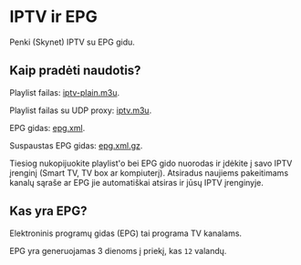 # IPTV ir EPG
Penki (Skynet) IPTV su EPG gidu.


## Kaip pradėti naudotis?
Playlist failas: [iptv-plain.m3u](https://raw.githubusercontent.com/augustas2/iptv/master/iptv-plain.m3u).

Playlist failas su UDP proxy: [iptv.m3u](https://raw.githubusercontent.com/augustas2/iptv/master/iptv.m3u).

EPG gidas: [epg.xml](https://raw.githubusercontent.com/augustas2/iptv/master/epg.xml).

Suspaustas EPG gidas: [epg.xml.gz](https://raw.githubusercontent.com/augustas2/iptv/master/epg.xml.gz).

Tiesiog nukopijuokite playlist'o bei EPG gido nuorodas ir įdėkite į savo IPTV įrenginį (Smart TV, TV box ar kompiuterį). Atsiradus naujiems pakeitimams kanalų sąraše ar EPG jie automatiškai atsiras ir jūsų IPTV įrenginyje.


## Kas yra EPG?
Elektroninis programų gidas (EPG) tai programa TV kanalams.

EPG yra generuojamas 3 dienoms į priekį, kas `12` valandų.
